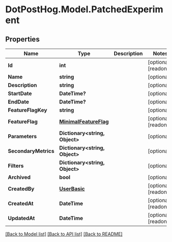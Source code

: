 # DotPostHog.Model.PatchedExperiment

## Properties

Name | Type | Description | Notes
------------ | ------------- | ------------- | -------------
**Id** | **int** |  | [optional] [readonly] 
**Name** | **string** |  | [optional] 
**Description** | **string** |  | [optional] 
**StartDate** | **DateTime?** |  | [optional] 
**EndDate** | **DateTime?** |  | [optional] 
**FeatureFlagKey** | **string** |  | [optional] 
**FeatureFlag** | [**MinimalFeatureFlag**](MinimalFeatureFlag.md) |  | [optional] [readonly] 
**Parameters** | **Dictionary&lt;string, Object&gt;** |  | [optional] 
**SecondaryMetrics** | **Dictionary&lt;string, Object&gt;** |  | [optional] 
**Filters** | **Dictionary&lt;string, Object&gt;** |  | [optional] 
**Archived** | **bool** |  | [optional] 
**CreatedBy** | [**UserBasic**](UserBasic.md) |  | [optional] [readonly] 
**CreatedAt** | **DateTime** |  | [optional] [readonly] 
**UpdatedAt** | **DateTime** |  | [optional] [readonly] 

[[Back to Model list]](../README.md#documentation-for-models) [[Back to API list]](../README.md#documentation-for-api-endpoints) [[Back to README]](../README.md)

